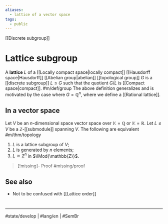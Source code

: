 ```yaml
---
aliases:
  - lattice of a vector space
tags:
  - public
---
```

[[Discrete subgroup]]
# Lattice subgroup

A **lattice** $L$ of a [[Locally compact space|locally compact]] [[Hausdorff space|Hausdorff]] [[Abelian group|abelian]] [[topological group]] $G$ is a [[discrete subgroup]] $L \leq G$ such that the quotient $G / L$ is [[Compact space|compact]]. #m/def/group
The above definition generalizes and is motivated by the case where $G = \mathbb{Q}^n$, where we define a [[Rational lattice]].

## In a vector space

Let $V$ be an $n$-dimensional space vector space over $\mathbb{K}=\mathbb{Q}$ or $\mathbb{K}=\mathbb{R}$.
Let $L \leq V$ be a $\mathbb{Z}$-[[submodule]] spanning $V$. The following are equivalent #m/thm/topology 

1. $L$ is a lattice subgroup of $V$;
2. $L$ is generated by $n$ elements;
3. $L \cong \mathbb{Z}^n$ in $\lMod{\mathbb{Z}}$.

> [!missing]- Proof
> #missing/proof

## See also

- Not to be confused with [[Lattice order]]

#
---
#state/develop | #lang/en | #SemBr
